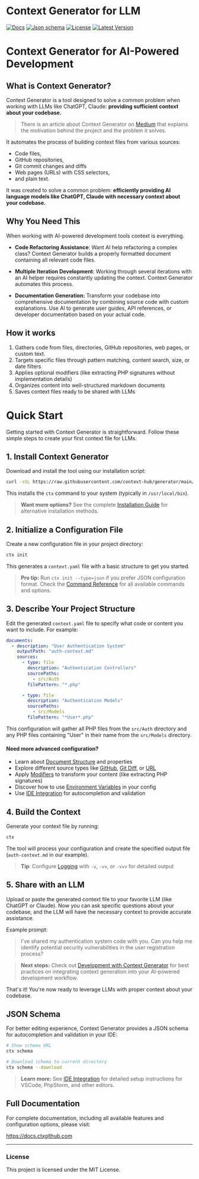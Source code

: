 # Context Generator for LLM

<p>
    <a href="https://docs.ctxgithub.com/"><img alt="Docs" src="https://img.shields.io/badge/docs-green"></a>
    <a href="https://raw.githubusercontent.com/context-hub/generator/refs/heads/main/json-schema.json"><img alt="Json schema" src="https://img.shields.io/badge/json_schema-blue"></a>
    <a href="https://packagist.org/packages/context-hub/generator"><img alt="License" src="https://img.shields.io/packagist/l/context-hub/generator"></a>
    <a href="https://packagist.org/packages/context-hub/generator"><img alt="Latest Version" src="https://img.shields.io/packagist/v/context-hub/generator"></a>
</p>

# Context Generator for AI-Powered Development

## What is Context Generator?

Context Generator is a tool designed to solve a common problem when working with LLMs like ChatGPT, Claude: **providing
sufficient context about your codebase.**

> There is an article about Context Generator
> on [Medium](https://medium.com/@butschster/context-not-prompts-2-0-the-evolution-9c4a84214784) that explains the
> motivation behind the project and the problem it solves.

It automates the process of building context files from various sources:

- Code files,
- GitHub repositories,
- Git commit changes and diffs
- Web pages (URLs) with CSS selectors,
- and plain text.

It was created to solve a common problem: **efficiently providing AI language models like ChatGPT, Claude with necessary
context about your codebase.**

## Why You Need This

When working with AI-powered development tools context is everything.

- **Code Refactoring Assistance**: Want AI help refactoring a complex class? Context Generator builds a properly
  formatted document containing all relevant code files.

- **Multiple Iteration Development**: Working through several iterations with an AI helper requires constantly updating
  the context. Context Generator automates this process.

- **Documentation Generation:** Transform your codebase into comprehensive documentation by combining source code with
  custom explanations. Use AI to generate user guides, API references, or developer documentation based on your actual
  code.

## How it works

1. Gathers code from files, directories, GitHub repositories, web pages, or custom text.
2. Targets specific files through pattern matching, content search, size, or date filters
3. Applies optional modifiers (like extracting PHP signatures without implementation details)
4. Organizes content into well-structured markdown documents
5. Saves context files ready to be shared with LLMs

# Quick Start

Getting started with Context Generator is straightforward. Follow these simple steps to create your first context file
for LLMs.

## 1. Install Context Generator

Download and install the tool using our installation script:

```bash
curl -sSL https://raw.githubusercontent.com/context-hub/generator/main/download-latest.sh | sh
```

This installs the `ctx` command to your system (typically in `/usr/local/bin`).

> **Want more options?** See the complete [Installation Guide](https://docs.ctxgithub.com/getting-started.md) for alternative installation methods.

## 2. Initialize a Configuration File

Create a new configuration file in your project directory:

```bash
ctx init
```

This generates a `context.yaml` file with a basic structure to get you started.

> **Pro tip:** Run `ctx init --type=json` if you prefer JSON configuration format.
> Check the [Command Reference](https://docs.ctxgithub.com/getting-started/command-reference.md) for all available commands and options.

## 3. Describe Your Project Structure

Edit the generated `context.yaml` file to specify what code or content you want to include. For example:

```yaml
documents:
  - description: "User Authentication System"
    outputPath: "auth-context.md"
    sources:
      - type: file
        description: "Authentication Controllers"
        sourcePaths:
          - src/Auth
        filePattern: "*.php"

      - type: file
        description: "Authentication Models"
        sourcePaths:
          - src/Models
        filePattern: "*User*.php"
```

This configuration will gather all PHP files from the `src/Auth` directory and any PHP files containing "User" in their
name from the `src/Models` directory.

#### Need more advanced configuration?

- Learn about [Document Structure](https://docs.ctxgithub.com/documents.md) and properties
- Explore different source types like [GitHub](https://docs.ctxgithub.com/sources/github-source.md), [Git Diff](https://docs.ctxgithub.com/sources/git-diff-source.md),
  or [URL](https://docs.ctxgithub.com/sources/url-source.md)
- Apply [Modifiers](https://docs.ctxgithub.com/modifiers.md) to transform your content (like extracting PHP signatures)
- Discover how to use [Environment Variables](https://docs.ctxgithub.com/environment-variables.md) in your config
- Use [IDE Integration](https://docs.ctxgithub.com/getting-started/ide-integration.md) for autocompletion and validation

## 4. Build the Context

Generate your context file by running:

```bash
ctx
```

The tool will process your configuration and create the specified output file (`auth-context.md` in our example).

> **Tip**: Configure [Logging](https://docs.ctxgithub.com/advanced/logging.md) with `-v`, `-vv`, or `-vvv` for detailed output

## 5. Share with an LLM

Upload or paste the generated context file to your favorite LLM (like ChatGPT or Claude). Now you can ask specific
questions about your codebase, and the LLM will have the necessary context to provide accurate assistance.

Example prompt:

> I've shared my authentication system code with you. Can you help me identify potential security vulnerabilities in the
> user registration process?

> **Next steps:** Check out [Development with Context Generator](https://docs.ctxgithub.com/advanced/development-process.md) for best practices on
> integrating context generation into your AI-powered development workflow.

That's it! You're now ready to leverage LLMs with proper context about your codebase.

## JSON Schema

For better editing experience, Context Generator provides a JSON schema for autocompletion and validation in your IDE:

```bash
# Show schema URL
ctx schema

# Download schema to current directory
ctx schema --download
```

> **Learn more:** See [IDE Integration](https://docs.ctxgithub.com/getting-started/ide-integration.md) for detailed setup instructions for VSCode,
> PhpStorm, and other editors.

## Full Documentation

For complete documentation, including all available features and configuration options, please visit:

https://docs.ctxgithub.com

---

### License

This project is licensed under the MIT License.

